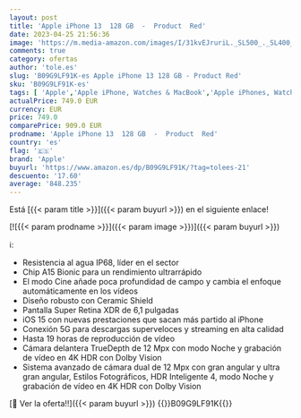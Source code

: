 ```yaml
---
layout: post
title: 'Apple iPhone 13  128 GB  -  Product  Red'
date: 2023-04-25 21:56:36
image: 'https://m.media-amazon.com/images/I/31kvEJruriL._SL500_._SL400_.jpg'
comments: true
category: ofertas
author: 'tole.es'
slug: 'B09G9LF91K-es Apple iPhone 13 128 GB - Product Red'
sku: 'B09G9LF91K-es'
tags: [ 'Apple','Apple iPhone, Watches & MacBook','Apple iPhones, Watches & MacBooks','Comunicación móvil y accesorios','Custom Stores','Electrónica','Móviles','Móviles y smartphones libres','Self Service','Special Features Stores','apple','iPhone','iphone','partition_000','partition_088','partition_109','🇪🇸', ]
actualPrice: 749.0 EUR
currency: EUR
price: 749.0
comparePrice: 909.0 EUR
prodname: 'Apple iPhone 13  128 GB  -  Product  Red'
country: 'es'
flag: '🇪🇸'
brand: 'Apple'
buyurl: 'https://www.amazon.es/dp/B09G9LF91K/?tag=tolees-21'
descuento: '17.60'
average: '848.235'
---
```


Está [{{< param title >}}]({{< param buyurl >}}) en el siguiente enlace!

[![{{< param prodname >}}]({{< param image >}})]({{< param buyurl >}})

ℹ️:

- Resistencia al agua IP68, líder en el sector
- Chip A15 Bionic para un rendimiento ultrarrápido
- El modo Cine añade poca profundidad de campo y cambia el enfoque automáticamente en los vídeos
- Diseño robusto con Ceramic Shield
- Pantalla Super Retina XDR de 6,1 pulgadas
- iOS 15 con nuevas prestaciones que sacan más partido al iPhone
- Conexión 5G para descargas superveloces y streaming en alta calidad
- Hasta 19 horas de reproducción de vídeo
- Cámara delantera TrueDepth de 12 Mpx con modo Noche y grabación de vídeo en 4K HDR con Dolby Vision
- Sistema avanzado de cámara dual de 12 Mpx con gran angular y ultra gran angular, Estilos Fotográficos, HDR Inteligente 4, modo Noche y grabación de vídeo en 4K HDR con Dolby Vision

[🛒 Ver la oferta!!]({{< param buyurl >}})
{{<world>}}B09G9LF91K{{</world>}}
